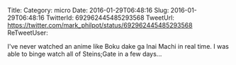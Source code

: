 Title: 
Category: micro
Date: 2016-01-29T06:48:16
Slug: 2016-01-29T06:48:16
TwitterId: 692962445485293568
TweetUrl: https://twitter.com/mark_philpot/status/692962445485293568
ReTweetUser: 

I've never watched an anime like Boku dake ga Inai Machi in real time. I was able to binge watch all of Steins;Gate in a few days...